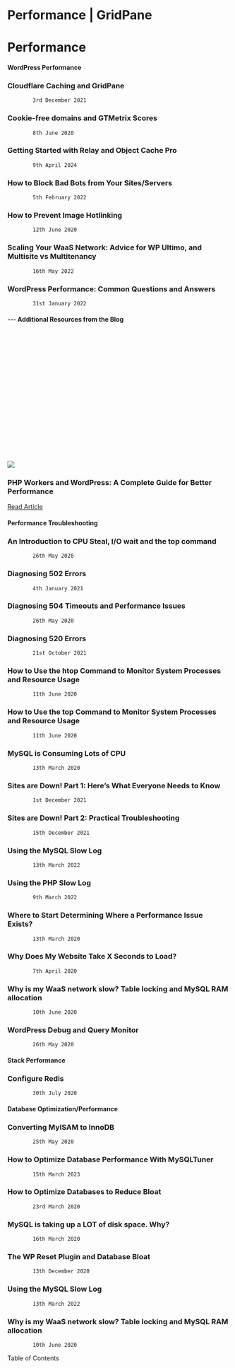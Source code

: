 # Performance | GridPane

 

# Performance

 

#### WordPress Performance

 

### Cloudflare Caching and GridPane

			3rd December 2021		

### Cookie-free domains and GTMetrix Scores

			8th June 2020		

### Getting Started with Relay and Object Cache Pro

			9th April 2024		

### How to Block Bad Bots from Your Sites/Servers

			5th February 2022		

### How to Prevent Image Hotlinking

			12th June 2020		

### Scaling Your WaaS Network: Advice for WP Ultimo, and Multisite vs Multitenancy

			16th May 2022		

### WordPress Performance: Common Questions and Answers

			31st January 2022		

#### --- Additional Resources from the Blog

 

![](data:image/svg+xml,%3Csvg%20xmlns='http://www.w3.org/2000/svg'%20width='1024'%20height='597'%20viewBox='0%200%201024%20597'%3E%3C/svg%3E)![](https://gridpane.com/wp-content/uploads/2022/03/PHP-Workers-Article-1-1024x597.jpg) 

### PHP Workers and WordPress: A Complete Guide for Better Performance

 

[Read Article](https://gridpane.com/blog/php-workers-and-wordpress-performance/)

#### Performance Troubleshooting

 

### An Introduction to CPU Steal, I/O wait and the top command

			26th May 2020		

### Diagnosing 502 Errors

			4th January 2021		

### Diagnosing 504 Timeouts and Performance Issues

			26th May 2020		

### Diagnosing 520 Errors

			21st October 2021		

### How to Use the htop Command to Monitor System Processes and Resource Usage

			11th June 2020		

### How to Use the top Command to Monitor System Processes and Resource Usage

			11th June 2020		

### MySQL is Consuming Lots of CPU

			13th March 2020		

### Sites are Down! Part 1: Here’s What Everyone Needs to Know

			1st December 2021		

### Sites are Down! Part 2: Practical Troubleshooting

			15th December 2021		

### Using the MySQL Slow Log

			13th March 2022		

### Using the PHP Slow Log

			9th March 2022		

### Where to Start Determining Where a Performance Issue Exists?

			13th March 2020		

### Why Does My Website Take X Seconds to Load?

			7th April 2020		

### Why is my WaaS network slow? Table locking and MySQL RAM allocation

			10th June 2020		

### WordPress Debug and Query Monitor

			26th May 2020		

#### Stack Performance

 

### Configure Redis

			30th July 2020		

#### Database Optimization/Performance

 

### Converting MyISAM to InnoDB

			25th May 2020		

### How to Optimize Database Performance With MySQLTuner

			15th March 2023		

### How to Optimize Databases to Reduce Bloat

			23rd March 2020		

### MySQL is taking up a LOT of disk space. Why?

			16th March 2020		

### The WP Reset Plugin and Database Bloat

			13th December 2020		

### Using the MySQL Slow Log

			13th March 2022		

### Why is my WaaS network slow? Table locking and MySQL RAM allocation

			10th June 2020		

Table of Contents

